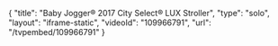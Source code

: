 {
    "title": "Baby Jogger&reg; 2017 City Select&reg; LUX Stroller",
    "type": "solo",
    "layout": "iframe-static",
    "videoId": "109966791",
    "url": "\/tvpembed\/109966791"
}